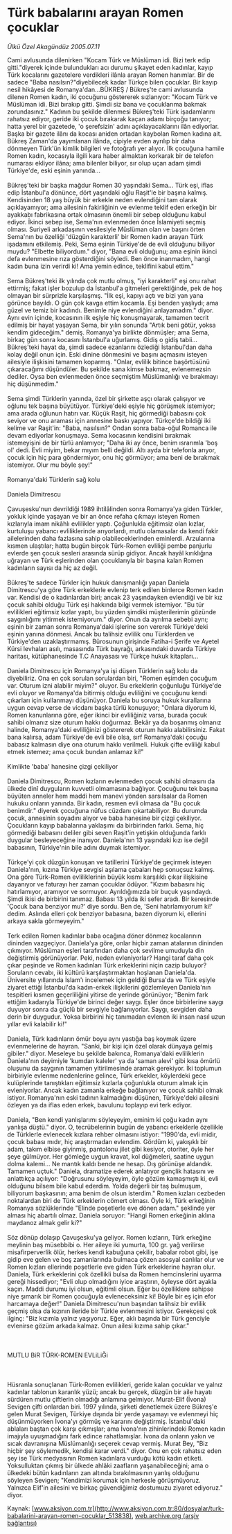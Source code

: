# Türk babalarını arayan Romen çocuklar

*Ülkü Özel Akagündüz 2005.07.11*

<div class="pNewsDetailMainContent" itemprop="articleBody">
 Cami avlusunda dilenirken "Kocam Türk ve Müslüman idi. Bizi terk edip gitti."diyerek içinde bulundukları acı durumu şikayet eden kadınlar, kayıp Türk kocalarını gazetelere verdikleri ilânla arayan Romen hanımlar. Bir de sadece "Baba nasılsın?"diyebilecek kadar Türkçe bilen çocuklar. Bir kayıp nesil hikâyesi de Romanya'dan...BÜKREŞ / Bükreş'te cami avlusunda dilenen Romen kadın, iki çocuğunu göstererek sızlanıyor: "Kocam Türk ve Müslüman idi. Bizi bırakıp gitti. Şimdi siz bana ve çocuklarıma bakmak zorundasınız." Kadının bu şekilde dilenmesi Bükreş'teki Türk işadamlarını rahatsız ediyor, geride iki çocuk bırakarak kaçan adamı birçoğu tanıyor; hatta yerel bir gazetede, 'o şerefsizin' adını açıklayacaklarını ilân ediyorlar. Başka bir gazete ilânı da kocası aniden ortadan kaybolan Romen kadına ait. Bükreş Zaman'da yayımlanan ilânda, cipiyle evden ayrılıp bir daha dönmeyen Türk'ün  kimlik bilgileri ve fotoğrafı yer alıyor. İlk çocuğuna hamile Romen kadın, kocasıyla ilgili kara haber almaktan korkarak bir de telefon numarası ekliyor ilâna; ama bilenler biliyor, sır olup uçan adam şimdi Türkiye'de, eski eşinin yanında...
 <br/>
 <br/>
 Bükreş'teki bir başka mağdur Romen 30 yaşındaki Sema... Türk eşi, iflas edip İstanbul'a dönünce, dört yaşındaki oğlu Raşit'le bir başına kalmış. Kendisinden 18 yaş büyük bir erkekle neden evlendiğini tam olarak açıklayamıyor; ama ailesinin fakirliğinin ve evlenme teklif eden erkeğin bir ayakkabı fabrikasına ortak olmasının önemli bir sebep olduğunu kabul ediyor. İkinci sebep ise, Sema'nın evlenmeden önce İslamiyeti seçmiş olması. Suriyeli arkadaşının vesilesiyle Müslüman olan ve başını örten Sema'nın bu özelliği 'düzgün karakterli' bir Romen kadın arayan Türk işadamını etkilemiş. Peki, Sema eşinin Türkiye'de de evli olduğunu biliyor muydu? "Elbette biliyordum." diyor, "Bana evli olduğunu; ama eşinin ikinci defa evlenmesine rıza gösterdiğini söyledi. Ben önce inanmadım, hangi kadın buna izin verirdi ki! Ama yemin edince, teklifini kabul ettim."
 <br/>
 <br/>
 Sema Bükreş'teki ilk yılında çok mutlu olmuş, "iyi karakterli" eşi onu rahat ettirmiş; fakat işler bozulup da İstanbul'a gitmeleri gerektiğinde, pek de hoş olmayan bir sürprizle karşılaşmış. "İlk eşi, kapıyı açtı ve bizi yan yana görünce bayıldı. O gün çok kavga ettim kocamla. Eşi benden yaşlıydı; ama güzel ve temiz bir kadındı. Benimle niye evlendiğini anlayamadım." diyor. Aynı evin içinde, kocasının ilk eşiyle hiç konuşmayarak, tamamen tecrit edilmiş bir hayat yaşayan Sema, bir yılın sonunda "Artık beni götür, yoksa kendim gideceğim." demiş. Romanya'ya birlikte dönmüşler; ama Sema, birkaç gün sonra kocasını İstanbul'a uğurlamış. Gidiş o gidiş tabii... Bükreş'teki hayat da, şimdi sadece ezanlarını özlediği İstanbul'dan daha kolay değil onun için. Eski dinine dönmesini ve başını açmasını isteyen ailesiyle ilişkisini tamamen koparmış. "Onlar, evlilik bitince başörtüsünü çıkaracağımı düşündüler. Bu şekilde sana kimse bakmaz, evlenemezsin dediler. Oysa ben evlenmeden önce seçmiştim Müslümanlığı ve bırakmayı hiç düşünmedim."
 <br/>
 <br/>
 Sema şimdi Türklerin yanında, özel bir şirkette aşçı olarak çalışıyor ve oğlunu tek başına büyütüyor. Türkiye'deki eşiyle hiç görüşmek istemiyor; ama arada oğlunun hatırı var. Küçük Raşit, hiç görmediği babasını çok seviyor ve onu araması için annesine baskı yapıyor. Türkçe'de bildiği iki kelime var Raşit'in: "Baba, nasılsın?" Ondan sonra baba-oğul Romanca ile devam ediyorlar konuşmaya. Sema kocasının kendisini bırakmak istemeyişini de bir türlü anlamıyor; "Daha iki ay önce, benim ısrarımla 'boş ol' dedi. Evli miyim, bekar mıyım belli değildi. Altı ayda bir telefonla arıyor, çocuk için hiç para göndermiyor, onu hiç görmüyor; ama beni de bırakmak istemiyor. Olur mu böyle şey!"
 <br/>
 <br/>
 Romanya'daki Türklerin sağ kolu
 <br/>
 <br/>
 Daniela Dimitrescu
 <br/>
 <br/>
 Çavuşesku'nun devrildiği 1989 ihtilâlinden sonra Romanya'ya giden Türkler, yokluk içinde yaşayan ve bir an önce refaha çıkmayı isteyen Romen kızlarıyla imam nikâhlı evlilikler yaptı. Çoğunlukla eğitimsiz olan kızlar, kurtuluşu yabancı evliliklerinde arıyorlardı, mutlu olamasalar da kendi fakir ailelerinden daha fazlasına sahip olabileceklerinden eminlerdi. Arzularına kısmen ulaştılar; hatta bugün birçok Türk-Romen evliliği pembe panjurlu evlerde şen çocuk sesleri arasında sürüp gidiyor. Ancak hayâl kırıklığına uğrayan ve Türk eşlerinden olan çocuklarıyla bir başına kalan Romen kadınların sayısı da hiç az değil.
 <br/>
 <br/>
 Bükreş'te sadece Türkler için hukuk danışmanlığı yapan Daniela Dimitrescu'ya göre Türk erkeklerle evlenip terk edilen binlerce Romen kadın var. Kendisi de o kadınlardan biri; ancak 23 yaşındayken evlendiği ve bir kız çocuk sahibi olduğu Türk eşi hakkında bilgi vermek istemiyor. "Bu tür evlilikleri eğitimsiz kızlar yaptı, bu yüzden şimdiki müşterilerimin gözünde saygınlığımı yitirmek istemiyorum." diyor. Onun da ayrılma sebebi aynı; eşinin bir zaman sonra Romanya'daki işlerine son vererek Türkiye'deki eşinin yanına dönmesi. Ancak bu talihsiz evlilik onu Türklerden ve Türkiye'den uzaklaştırmamış. Bürosunun girişinde Fatiha-i Şerife ve Ayetel Kürsi levhaları asılı, masasında Türk bayrağı, arkasındaki duvarda Türkiye haritası, kütüphanesinde T.C Anayasası ve Türkçe hukuk kitapları...
 <br/>
 <br/>
 Daniela Dimitrescu için Romanya'ya işi düşen Türklerin sağ kolu da diyebiliriz. Ona en çok sorulan sorulardan biri, "Romen eşimden çocuğum var. Oturum izni alabilir miyim?" oluyor. Bu erkeklerin çoğunluğu Türkiye'de evli oluyor ve Romanya'da bitirmiş olduğu evliliğini ve çocuğunu kendi çıkarları için kullanmayı düşünüyor. Daniela bu soruya hukuk kurallarına uygun cevap verse de vicdanı başka türlü konuşuyor; "Onlara diyorum ki,  Romen kanunlarına göre, eğer ikinci bir evliliğiniz varsa, burada çocuk sahibi olmanız size oturum hakkı doğurmaz. Bekâr ya da boşanmış olmanız halinde, Romanya'daki evliliğinizi göstererek oturum hakkı alabilirsiniz. Fakat bana kalırsa, adam Türkiye'de evli bile olsa, sırf Romanya'daki çocuğu babasız kalmasın diye ona oturum hakkı verilmeli. Hukuk çifte evliliği kabul etmek istemez; ama çocuk bundan anlamaz ki!"
 <br/>
 <br/>
 Kimlikte 'baba' hanesine çizgi çekiliyor
 <br/>
 <br/>
 Daniela Dimitrescu, Romen kızların evlenmeden çocuk sahibi olmasını da ülkede dinî duyguların kuvvetli olmamasına bağlıyor. Çocuğunu tek başına büyüten anneler hem maddi hem manevi yönden sarsılsalar da Romen hukuku onların yanında. Bir kadın, resmen evli olmasa da "Bu çocuk benimdir." diyerek çocuğuna nüfus cüzdanı çıkartabiliyor. Bu durumda çocuk, annesinin soyadını alıyor ve baba hanesine bir çizgi çekiliyor. Çocukların kayıp babalarına yaklaşımı da birbirinden farklı. Sema, hiç görmediği babasını deliler gibi seven Raşit'in yetişkin olduğunda farklı duygular besleyeceğine inanıyor. Daniela'nın 13 yaşındaki kızı ise değil babasının, Türkiye'nin bile adını duymak istemiyor.
 <br/>
 <br/>
 Türkçe'yi çok düzgün konuşan ve tatillerini Türkiye'de geçirmek isteyen Daniela'nın, kızına Türkiye sevgisi aşılama çabaları hep sonuçsuz kalmış. Ona göre Türk-Romen evliliklerinin büyük kısmı karşılıklı çıkar ilişkisine dayanıyor ve faturayı her zaman çocuklar ödüyor. "Kızım babasını hiç hatırlamıyor, aramıyor ve sormuyor. Ayrıldığımızda bir buçuk yaşındaydı. Şimdi ikisi de birbirini tanımaz. Babası 13 yılda iki sefer aradı. Bir keresinde 'Çocuk bana benziyor mu?' diye sordu. Ben de, 'Seni hatırlamıyorum ki!' dedim. Aslında elleri çok benziyor babasına, bazen diyorum ki, ellerini arkaya sakla görmeyeyim."
 <br/>
 <br/>
 Terk edilen Romen kadınlar baba ocağına döner dönmez kocalarının dininden vazgeçiyor. Daniela'ya göre, onlar hiçbir zaman atalarının dininden çıkmıyor. Müslüman eşleri tarafından daha çok sevilme umuduyla din değiştirmiş görünüyorlar. Peki, neden evleniyorlar? Hangi taraf daha çok çıkar peşinde ve Romen kadınları Türk erkeklerini niçin cazip buluyor? Soruların cevabı, iki kültürü karşılaştırmaktan hoşlanan Daniela'da. Üniversite yıllarında İslam'ı incelemek için geldiği Bursa'da ve Türk eşiyle ziyaret ettiği İstanbul'da kadın-erkek ilişkilerini gözlemleyen Daniela'nın tespitleri kısmen geçerliliğini yitirse de yerinde görünüyor; "Benim fark ettiğim kadarıyla Türkiye'de birinci değer saygı. Eşler önce birbirlerine saygı duyuyor sonra da güçlü bir sevgiyle bağlanıyorlar. Saygı, sevgiden daha derin bir duygudur. Yoksa birbirini hiç tanımadan evlenen iki insan nasıl uzun yıllar evli kalabilir ki!"
 <br/>
 <br/>
 Daniela, Türk kadınların ömür boyu aynı yastığa baş koymak üzere evlenmelerine de hayran. "Sanki, bir kişi için özel olarak dünyaya gelmiş gibiler." diyor. Meseleye bu şekilde bakınca, Romanya'daki evliliklerin Daniela'nın deyimiyle 'kumdan kaleler' ya da 'saman alevi' gibi kısa ömürlü oluşunu da saygının tamamen yitirilmesinde aramak gerekiyor. İki toplumun birbiriyle evlenme nedenlerine gelince, Türk erkekler, köylerdeki gece kulüplerinde tanıştıkları eğitimsiz kızlarla çoğunlukla oturum almak için evleniyorlar. Ancak kadın zamanla erkeğe bağlanıyor ve çocuk sahibi olmak istiyor. Romanya'nın eski tadının kalmadığını düşünen, Türkiye'deki ailesini özleyen ya da iflas eden erkek, bavulunu toplayıp evi terk ediyor.
 <br/>
 <br/>
 Daniela, "Ben kendi yanlışlarımı söyleyeyim, eminim ki çoğu kadın aynı yanlışa düştü." diyor. O, tecrübelerinin bugün de yabancı erkeklerle özellikle de Türklerle evlenecek kızlara rehber olmasını istiyor: "1990'da, evli midir, çocuk babası mıdır, hiç araştırmadan evlendim. Gördüm ki, yakışıklı bir adam, takım elbise giyinmiş, pantolonu jilet gibi kesiyor, otoriter, öyle her şeye gülmüyor. Her gömleğe uygun kravat, kol düğmeleri, saatine uygun dolma kalemi... Ne mantık kaldı bende ne hesap.  Dış görünüşe aldandık. Tamamen uçtuk." Daniela, dramatize ederek anlatıyor gençlik hatasını ve anlattıkça açılıyor: "Doğrusunu söyleyeyim, öyle gözüm kamaşmıştı ki, evli olduğunu bilsem bile kabul ederdim. Yolda değerli bir taş bulmuşum, biliyorum başkasının; ama benim de olsun isterdim." Romen kızları cezbeden noktalardan biri de Türk erkeklerin cömert olması. Öyle ki, Türk erkeğinin Romanya sözlüklerinde "Elinde poşetlerle eve dönen adam." şeklinde yer alması hiç abartılı olmaz. Daniela soruyor: "Hangi Romen erkeğinin aklına maydanoz almak gelir ki?"
 <br/>
 <br/>
 Söz dönüp dolaşıp Çavuşesku'ya geliyor. Romen kızların, Türk erkeğine meylinin baş müsebbibi o. Her aileye iki yumurta, 100 gr. yağ verilirse misafirperverlik ölür, herkes kendi kabuğuna çekilir, babalar robot gibi, işe gidip eve gelen ve boş zamanlarında bulmaca çözen asosyal canlılar olur ve Romen kızları ellerinde poşetlerle eve giden Türk erkeklerine hayran olur. Daniela, Türk erkeklerini çok özellikli bulsa da Romen hemcinslerini uyarma gereği hissediyor; "Evli olup olmadığını iyice araştırın, öyleyse dört ayakla kaçın. Maddi durumu iyi olsun, eğitimli olsun. Eğer bu özelliklere sahipse niye şımarık bir Romen çocuğuyla evleneceksiniz ki! Böyle bir eş için efor harcamaya değer!"  Daniela Dimitrescu'nun başından talihsiz bir evlilik geçmiş olsa da  kızının ileride bir Türkle evlenmesini istiyor. Gerekçesi çok ilginç: "Biz kızımla yalnız yaşıyoruz. Eğer, aklı başında bir Türk genciyle evlenirse gözüm arkada kalmaz. Onun ailesi kızıma sahip çıkar."
 <br/>
 <br/>
 <br/>
 <br/>
 MUTLU BiR TÜRK-ROMEN EVLiLiĞi
 <br/>
 <br/>
 <br/>
 <br/>
 Hüsranla sonuçlanan Türk-Romen evlilikleri, geride kalan çocuklar ve yalnız kadınlar tablonun karanlık yüzü; ancak bu gerçek, düzgün bir aile hayatı sürdüren mutlu çiftlerin olmadığı anlamına gelmiyor. Murat-Elif (İvona) Sevigen çifti onlardan biri. 1997 yılında, şirketi denetlemek üzere Bükreş'e gelen Murat Sevigen, Türkiye dışında bir yerde yaşamayı ve evlenmeyi hiç düşünmüyorken İvona'yı görmüş ve kararını değiştirmiş. İstanbul'daki ablaları baştan çok karşı çıkmışlar; ama İvona'nın zihinlerindeki Romen kadın imajıyla uyuşmadığını fark edince rahatlamışlar. İvona da onların yakın ve sıcak davranışına Müslümanlığı seçerek cevap vermiş. Murat Bey, "Biz hiçbir şey söylemedik, kendisi karar verdi." diyor. Onu en çok rahatsız eden şey ise Türk medyasının Romen kadınlara vurduğu kötü kadın etiketi. Yoksulluktan çıkmış bir ülkede ahlâki zaafların yaşanabileceğini; ama o ülkedeki bütün kadınların zan altında bırakılmasının yanlış olduğunu söyleyen Sevigen; "Kendimizi korumak için herkesle görüşmüyoruz. Yalnızca Elif'in ailesini ve birkaç güvendiğimiz dostumuzu ziyaret ediyoruz." diyor.
 <br/>
</div>


Kaynak: [www.aksiyon.com.tr](http://www.aksiyon.com.tr:80/dosyalar/turk-babalarini-arayan-romen-cocuklar_513838), [web.archive.org (arşiv bağlantısı)](http://web.archive.org/web/20150512013308/http://www.aksiyon.com.tr:80/dosyalar/turk-babalarini-arayan-romen-cocuklar_513838)
